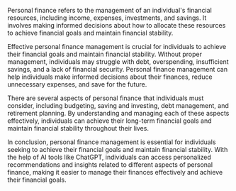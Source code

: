 
Personal finance refers to the management of an individual's financial resources, including income, expenses, investments, and savings. It involves making informed decisions about how to allocate these resources to achieve financial goals and maintain financial stability.

Effective personal finance management is crucial for individuals to achieve their financial goals and maintain financial stability. Without proper management, individuals may struggle with debt, overspending, insufficient savings, and a lack of financial security. Personal finance management can help individuals make informed decisions about their finances, reduce unnecessary expenses, and save for the future.

There are several aspects of personal finance that individuals must consider, including budgeting, saving and investing, debt management, and retirement planning. By understanding and managing each of these aspects effectively, individuals can achieve their long-term financial goals and maintain financial stability throughout their lives.

In conclusion, personal finance management is essential for individuals seeking to achieve their financial goals and maintain financial stability. With the help of AI tools like ChatGPT, individuals can access personalized recommendations and insights related to different aspects of personal finance, making it easier to manage their finances effectively and achieve their financial goals.
